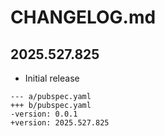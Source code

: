 # CHANGELOG.md

## 2025.527.825

- Initial release

```
--- a/pubspec.yaml
+++ b/pubspec.yaml
-version: 0.0.1
+version: 2025.527.825
```
